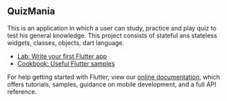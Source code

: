 ## QuizMania

This is an application in which a user can study, practice and play quiz to test his general knowledge.
This project consists of stateful ans stateless widgets, classes, objects, dart language.


- [Lab: Write your first Flutter app](https://flutter.dev/docs/get-started/codelab)
- [Cookbook: Useful Flutter samples](https://flutter.dev/docs/cookbook)

For help getting started with Flutter, view our
[online documentation](https://flutter.dev/docs), which offers tutorials,
samples, guidance on mobile development, and a full API reference.
